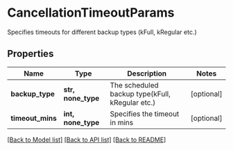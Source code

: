 # CancellationTimeoutParams

Specifies timeouts for different backup types (kFull, kRegular etc.)

## Properties
Name | Type | Description | Notes
------------ | ------------- | ------------- | -------------
**backup_type** | **str, none_type** | The scheduled backup type(kFull, kRegular etc.) | [optional] 
**timeout_mins** | **int, none_type** | Specifies the timeout in mins | [optional] 

[[Back to Model list]](../README.md#documentation-for-models) [[Back to API list]](../README.md#documentation-for-api-endpoints) [[Back to README]](../README.md)



